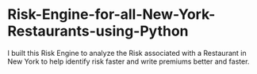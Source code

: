 # Risk-Engine-for-all-New-York-Restaurants-using-Python

I built this Risk Engine to analyze the Risk associated with a Restaurant in New York to help identify risk faster and write premiums better and faster.
